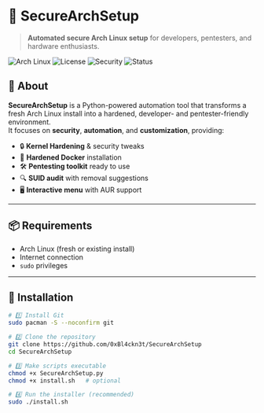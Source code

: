 # 🔐 SecureArchSetup

> **Automated secure Arch Linux setup** for developers, pentesters, and hardware enthusiasts.

![Arch Linux](https://img.shields.io/badge/Arch%20Linux-1793D1?logo=arch-linux&logoColor=white)
![License](https://img.shields.io/badge/License-MIT-green)
![Security](https://img.shields.io/badge/Security-Hardened-orange)
![Status](https://img.shields.io/badge/Status-Active-brightgreen)

## 📖 About
**SecureArchSetup** is a Python-powered automation tool that transforms a fresh Arch Linux install into a hardened, developer- and pentester-friendly environment.  
It focuses on **security**, **automation**, and **customization**, providing:

- 🔒 **Kernel Hardening** & security tweaks
- 🐳 **Hardened Docker** installation
- 🛠 **Pentesting toolkit** ready to use
- 🔍 **SUID audit** with removal suggestions
- 🖥 **Interactive menu** with AUR support

---

## 📦 Requirements
- Arch Linux (fresh or existing install)
- Internet connection
- `sudo` privileges

---

## 🚀 Installation

```bash
# 1️⃣ Install Git
sudo pacman -S --noconfirm git

# 2️⃣ Clone the repository
git clone https://github.com/0xBl4ckn3t/SecureArchSetup
cd SecureArchSetup

# 3️⃣ Make scripts executable
chmod +x SecureArchSetup.py
chmod +x install.sh   # optional

# 4️⃣ Run the installer (recommended)
sudo ./install.sh
